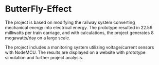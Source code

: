 # ButterFly-Effect

The project is based on modifying the railway system converting mechanical energy into electrical energy. The prototype resulted in 22.59 milliwatts per train carriage, and with calculations, the project generates 8 megawatts/day on a large scale. 

The project includes a monitoring system utilizing voltage/current sensors with NodeMCU. The results are displayed on a website with prototype simulation and further project analysis. 
